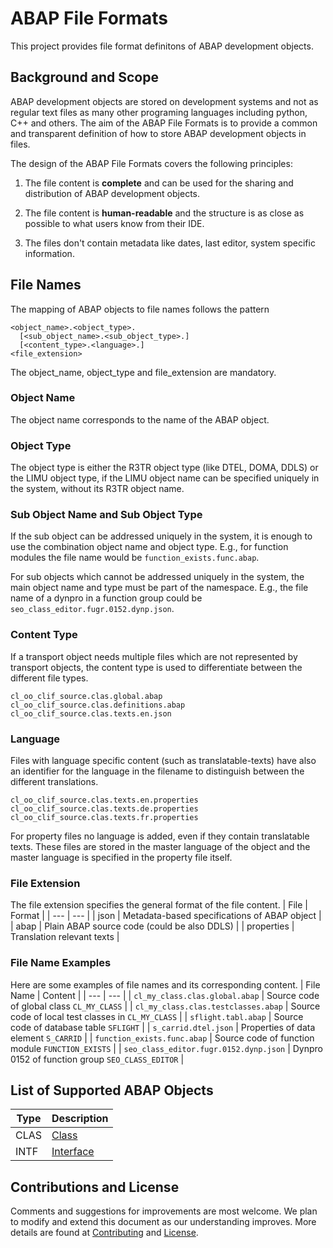 # ABAP File Formats

This project provides file format definitons of ABAP development objects.



## Background and Scope

ABAP development objects are stored on development systems and not as regular text files as many other programing languages including python, C++ and others.
The aim of the ABAP File Formats is to provide a common and transparent definition of how to store ABAP development objects in files.

The design of the ABAP File Formats covers the following principles:

1. The file content is **complete** and can be used for the sharing and distribution of ABAP development objects.

3. The file content is **human-readable** and the structure is as close as possible to what users know from their IDE.

6. The files don't contain metadata like dates, last editor, system specific information.



## File Names

The mapping of ABAP objects to file names follows the pattern

```
<object_name>.<object_type>.
  [<sub_object_name>.<sub_object_type>.]
  [<content_type>.<language>.]
<file_extension>
```
The object_name, object_type and file_extension are mandatory.

### Object Name
The object name corresponds to the name of the ABAP object.

### Object Type
The object type is either the R3TR object type (like DTEL, DOMA, DDLS) or the LIMU object type, if the LIMU object name can be specified uniquely in the system, without its R3TR object name.

### Sub Object Name and Sub Object Type
If the sub object can be addressed uniquely in the system, it is enough to use the combination object name and object type.
E.g., for function modules the file name would be `function_exists.func.abap`.

For sub objects which cannot be addressed uniquely in the system, the main object name and type must be part of the namespace.
E.g., the file name of a dynpro in a function group could be `seo_class_editor.fugr.0152.dynp.json`.

### Content Type
If a transport object needs multiple files which are not represented by transport objects, the content type is used to differentiate between the different file types.
```
cl_oo_clif_source.clas.global.abap
cl_oo_clif_source.clas.definitions.abap
cl_oo_clif_source.clas.texts.en.json
```

### Language
Files with language specific content (such as translatable-texts) have also an identifier for the language in the filename to distinguish between the different translations.
```
cl_oo_clif_source.clas.texts.en.properties
cl_oo_clif_source.clas.texts.de.properties
cl_oo_clif_source.clas.texts.fr.properties
```
For property files no language is added, even if they contain translatable texts.
These files are stored in the master language of the object and the master language is specified in the property file itself.

### File Extension
The file extension specifies the general format of the file content.
| File | Format |
| ---  | --- |
| json | Metadata-based specifications of ABAP object |
| abap | Plain ABAP source code (could be also DDLS) |
| properties | Translation relevant texts |


### File Name Examples
Here are some examples of file names and its corresponding content.
| File Name | Content |
| ---  | --- |
| `cl_my_class.clas.global.abap` | Source code of global class `CL_MY_CLASS` |
| `cl_my_class.clas.testclasses.abap` | Source code of local test classes in `CL_MY_CLASS` |
| `sflight.tabl.abap` | Source code of database table `SFLIGHT` |
| `s_carrid.dtel.json` | Properties of data element `S_CARRID` |
| `function_exists.func.abap` | Source code of function module `FUNCTION_EXISTS` |
| `seo_class_editor.fugr.0152.dynp.json` | Dynpro 0152 of function group `SEO_CLASS_EDITOR` |


## List of Supported ABAP Objects

| Type | Description |
| ---  | --- |
| CLAS | [Class](./file-formats/clas/format.md) |
| INTF | [Interface](./file-formats/intf/format.md) |



## Contributions and License

Comments and suggestions for improvements are most welcome.
We plan to modify and extend this document as our understanding improves.
More details are found at [Contributing](./CONTRIBUTING.md) and [License](./LICENSE).

